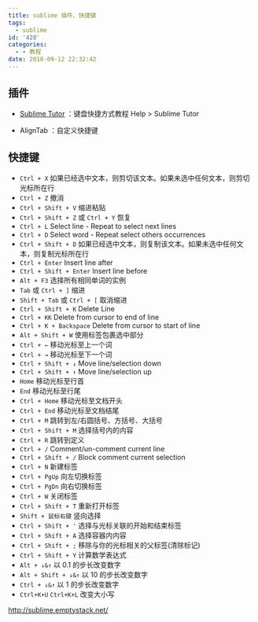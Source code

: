 ```yaml
---
title: sublime 插件、快捷键
tags:
  - sublime
id: '428'
categories:
  - - 教程
date: 2018-09-12 22:32:42
---
```


## 插件

- [Sublime Tutor](https://packagecontrol.io/packages/Sublime%20Tutor) ：键盘快捷方式教程
  Help > Sublime Tutor

- AlignTab ：自定义快捷键

## 快捷键

- `Ctrl + X` 如果已经选中文本，则剪切该文本。如果未选中任何文本，则剪切光标所在行
- `Ctrl + Z` 撤消
- `Ctrl + Shift + V` 缩进粘贴
- `Ctrl + Shift + Z` 或 `Ctrl + Y` 恢复
- `Ctrl + L` Select line - Repeat to select next lines
- `Ctrl + D` Select word - Repeat select others occurrences
- `Ctrl + Shift + D` 如果已经选中文本，则复制该文本。如果未选中任何文本，则复制光标所在行
- `Ctrl + Enter` Insert line after
- `Ctrl + Shift + Enter` Insert line before
- `Alt + F3` 选择所有相同单词的实例
- `Tab` 或 `Ctrl + ]` 缩进
- `Shift + Tab` 或 `Ctrl + [` 取消缩进
- `Ctrl + Shift + K` Delete Line
- `Ctrl + KK` Delete from cursor to end of line
- `Ctrl + K + Backspace` Delete from cursor to start of line
- `Alt + Shift + W` 使用标签包裹选中部分
- `Ctrl + ←` 移动光标至上一个词
- `Ctrl + →` 移动光标至下一个词
- `Ctrl + Shift + ↓` Move line/selection down
- `Ctrl + Shift + ↑` Move line/selection up
- `Home` 移动光标至行首
- `End` 移动光标至行尾
- `Ctrl + Home` 移动光标至文档开头
- `Ctrl + End` 移动光标至文档结尾
- `Ctrl + M` 跳转到左/右圆括号、方括号、大括号
- `Ctrl + Shift + M` 选择括号内的内容
- `Ctrl + R` 跳转到定义
- `Ctrl + /` Comment/un-comment current line
- `Ctrl + Shift + /` Block comment current selection
- `Ctrl + N` 新建标签
- `Ctrl + PgUp` 向左切换标签
- `Ctrl + PgDn` 向右切换标签
- `Ctrl + W` 关闭标签
- `Ctrl + Shift + T` 重新打开标签
- `Shift + 鼠标右键` 竖向选择
- `Ctrl + Shift + '` 选择与光标关联的开始和结束标签
- `Ctrl + Shift + A` 选择容器内内容
- `Ctrl + Shift + ;` 移除与你的光标相关的父标签(清除标记)
- `Ctrl + Shift + Y` 计算数学表达式
- `Alt + ↓&↑` 以 0.1 的步长改变数字
- `Alt + Shift + ↓&↑` 以 10 的步长改变数字
- `Ctrl + ↓&↑` 以 1 的步长改变数字
- `Ctrl+K+U` `Ctrl+K+L` 改变大小写

http://sublime.emptystack.net/
